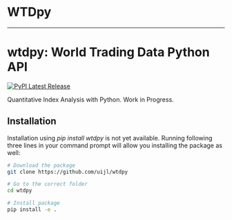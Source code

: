 # WTDpy

----------------------------

# wtdpy: World Trading Data Python API 
<!-- # CircleCI build -->
<!-- # CodeCoverage -->
[![PyPI Latest Release](https://img.shields.io/pypi/v/wtdpy.svg)](https://pypi.org/project/wtdpy/)

Quantitative Index Analysis with Python.
Work in Progress.

## Installation
Installation using *pip install wtdpy* is not yet available. Running following three lines in your command prompt will allow you installing the package as well:

``` bash
# Download the package
git clone https://github.com/uijl/wtdpy

# Go to the correct folder
cd wtdpy

# Install package
pip install -e .
```
